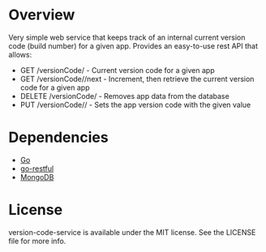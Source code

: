 # Overview
Very simple web service that keeps track of an internal current version code (build number) for a given app. Provides an easy-to-use rest API that allows:
* GET /versionCode/<app-id> - Current version code for a given app
* GET /versionCode/<app-id>/next - Increment, then retrieve the current version code for a given app
* DELETE /versionCode/<app-id> - Removes app data from the database
* PUT /versionCode/<app-id>/<version-code> - Sets the app version code with the given value
 


# Dependencies
  - [Go]
  - [go-restful]
  - [MongoDB]

# License
version-code-service is available under the MIT license. See the LICENSE file for more info.

[Go]:https://golang.org/
[go-restful]:https://github.com/emicklei/go-restful
[MongoDB]:https://www.mongodb.org/